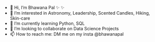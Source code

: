 - 👋 Hi, I’m Bhawana Pal ✨ ✨
- 👀 I’m interested in Astronomy, Leadership, Scented Candles, Hiking, Skin-care
- 🌱 I’m currently learning Python, SQL
- 💞️ I’m looking to collaborate on Data Science Projects
- 📫 How to reach me: DM me on my insta @bhawanapal

<!---
bhawanaapal/bhawanaapal is a ✨ special ✨ repository because its `README.md` (this file) appears on your GitHub profile.
You can click the Preview link to take a look at your changes.
--->
